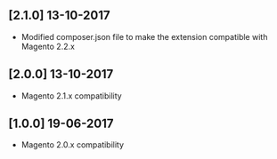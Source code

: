 ## [2.1.0] 13-10-2017

* Modified composer.json file to make the extension compatible with Magento 2.2.x

## [2.0.0] 13-10-2017

* Magento 2.1.x compatibility

## [1.0.0] 19-06-2017

* Magento 2.0.x compatibility